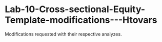 # Lab-10-Cross-sectional-Equity-Template-modifications---Htovars
 Modifications requested with their respective analyzes.
